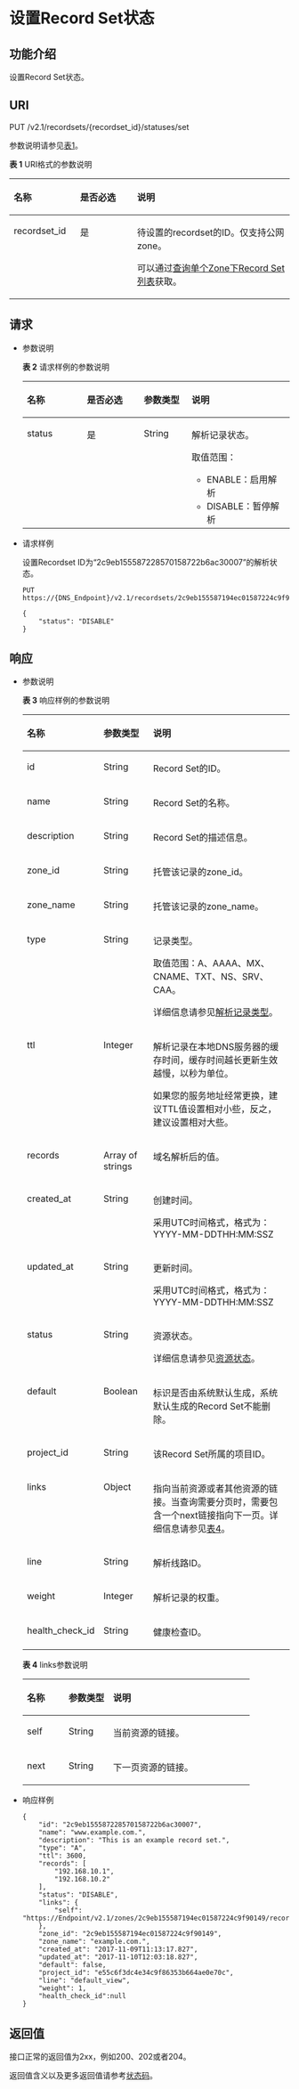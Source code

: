# 设置Record Set状态<a name="dns_api_65007"></a>

## 功能介绍<a name="section49332166"></a>

设置Record Set状态。

## URI<a name="section41336317"></a>

PUT /v2.1/recordsets/\{recordset\_id\}/statuses/set

参数说明请参见[表1](#table52104579)。

**表 1**  URI格式的参数说明

<a name="table52104579"></a>
<table><thead align="left"><tr id="row50570707"><th class="cellrowborder" valign="top" width="23.682368236823685%" id="mcps1.2.4.1.1"><p id="p2586631"><a name="p2586631"></a><a name="p2586631"></a>名称</p>
</th>
<th class="cellrowborder" valign="top" width="20.3020302030203%" id="mcps1.2.4.1.2"><p id="p8190559"><a name="p8190559"></a><a name="p8190559"></a>是否必选</p>
</th>
<th class="cellrowborder" valign="top" width="56.015601560156014%" id="mcps1.2.4.1.3"><p id="p59455556"><a name="p59455556"></a><a name="p59455556"></a>说明</p>
</th>
</tr>
</thead>
<tbody><tr id="row49313939"><td class="cellrowborder" valign="top" width="23.682368236823685%" headers="mcps1.2.4.1.1 "><p id="p35006119"><a name="p35006119"></a><a name="p35006119"></a>recordset_id</p>
</td>
<td class="cellrowborder" valign="top" width="20.3020302030203%" headers="mcps1.2.4.1.2 "><p id="p16923420"><a name="p16923420"></a><a name="p16923420"></a>是</p>
</td>
<td class="cellrowborder" valign="top" width="56.015601560156014%" headers="mcps1.2.4.1.3 "><p id="p28619802"><a name="p28619802"></a><a name="p28619802"></a>待设置的recordset的ID。仅支持公网zone。</p>
<p id="p12406443193011"><a name="p12406443193011"></a><a name="p12406443193011"></a>可以通过<a href="查询单个Zone下Record-Set列表-多线路.md">查询单个Zone下Record Set列表</a>获取。</p>
</td>
</tr>
</tbody>
</table>

## 请求<a name="section36482533"></a>

-   参数说明

    **表 2**  请求样例的参数说明

    <a name="table9470531173211"></a>
    <table><thead align="left"><tr id="row60397351173211"><th class="cellrowborder" valign="top" width="22.45%" id="mcps1.2.5.1.1"><p id="p65819295173211"><a name="p65819295173211"></a><a name="p65819295173211"></a>名称</p>
    </th>
    <th class="cellrowborder" valign="top" width="21.29%" id="mcps1.2.5.1.2"><p id="p42278174173211"><a name="p42278174173211"></a><a name="p42278174173211"></a>是否必选</p>
    </th>
    <th class="cellrowborder" valign="top" width="17.89%" id="mcps1.2.5.1.3"><p id="p26309572173211"><a name="p26309572173211"></a><a name="p26309572173211"></a>参数类型</p>
    </th>
    <th class="cellrowborder" valign="top" width="38.37%" id="mcps1.2.5.1.4"><p id="p67071922173211"><a name="p67071922173211"></a><a name="p67071922173211"></a>说明</p>
    </th>
    </tr>
    </thead>
    <tbody><tr id="row34337486173211"><td class="cellrowborder" valign="top" width="22.45%" headers="mcps1.2.5.1.1 "><p id="p33154613173211"><a name="p33154613173211"></a><a name="p33154613173211"></a>status</p>
    </td>
    <td class="cellrowborder" valign="top" width="21.29%" headers="mcps1.2.5.1.2 "><p id="p28540882173211"><a name="p28540882173211"></a><a name="p28540882173211"></a>是</p>
    </td>
    <td class="cellrowborder" valign="top" width="17.89%" headers="mcps1.2.5.1.3 "><p id="p37402311173211"><a name="p37402311173211"></a><a name="p37402311173211"></a>String</p>
    </td>
    <td class="cellrowborder" valign="top" width="38.37%" headers="mcps1.2.5.1.4 "><p id="p5093610513636"><a name="p5093610513636"></a><a name="p5093610513636"></a>解析记录状态。</p>
    <p id="p9966775173211"><a name="p9966775173211"></a><a name="p9966775173211"></a>取值范围：</p>
    <a name="ul53371948164019"></a><a name="ul53371948164019"></a><ul id="ul53371948164019"><li>ENABLE：启用解析</li><li>DISABLE：暂停解析</li></ul>
    </td>
    </tr>
    </tbody>
    </table>

-   请求样例

    设置Recordset ID为“2c9eb155587228570158722b6ac30007”的解析状态。

    ```
    PUT https://{DNS_Endpoint}/v2.1/recordsets/2c9eb155587194ec01587224c9f90149/statuses/set
    ```

    ```
    {
        "status": "DISABLE"
    }
    ```


## 响应<a name="section40090803161031"></a>

-   参数说明

    **表 3**  响应样例的参数说明

    <a name="table44131970191032"></a>
    <table><thead align="left"><tr id="row56209659112410"><th class="cellrowborder" valign="top" width="18.33%" id="mcps1.2.4.1.1"><p id="p56688548112410"><a name="p56688548112410"></a><a name="p56688548112410"></a>名称</p>
    </th>
    <th class="cellrowborder" valign="top" width="19.57%" id="mcps1.2.4.1.2"><p id="p28369645112410"><a name="p28369645112410"></a><a name="p28369645112410"></a>参数类型</p>
    </th>
    <th class="cellrowborder" valign="top" width="62.1%" id="mcps1.2.4.1.3"><p id="p16239870112410"><a name="p16239870112410"></a><a name="p16239870112410"></a>说明</p>
    </th>
    </tr>
    </thead>
    <tbody><tr id="row40361088112410"><td class="cellrowborder" valign="top" width="18.33%" headers="mcps1.2.4.1.1 "><p id="p48022682112410"><a name="p48022682112410"></a><a name="p48022682112410"></a>id</p>
    </td>
    <td class="cellrowborder" valign="top" width="19.57%" headers="mcps1.2.4.1.2 "><p id="p64632053112410"><a name="p64632053112410"></a><a name="p64632053112410"></a>String</p>
    </td>
    <td class="cellrowborder" valign="top" width="62.1%" headers="mcps1.2.4.1.3 "><p id="p704953112410"><a name="p704953112410"></a><a name="p704953112410"></a>Record Set的ID。</p>
    </td>
    </tr>
    <tr id="row6344577112410"><td class="cellrowborder" valign="top" width="18.33%" headers="mcps1.2.4.1.1 "><p id="p44148724112410"><a name="p44148724112410"></a><a name="p44148724112410"></a>name</p>
    </td>
    <td class="cellrowborder" valign="top" width="19.57%" headers="mcps1.2.4.1.2 "><p id="p19276900112410"><a name="p19276900112410"></a><a name="p19276900112410"></a>String</p>
    </td>
    <td class="cellrowborder" valign="top" width="62.1%" headers="mcps1.2.4.1.3 "><p id="p17925048112410"><a name="p17925048112410"></a><a name="p17925048112410"></a>Record Set的名称。</p>
    </td>
    </tr>
    <tr id="row27107707112410"><td class="cellrowborder" valign="top" width="18.33%" headers="mcps1.2.4.1.1 "><p id="p48240673112410"><a name="p48240673112410"></a><a name="p48240673112410"></a>description</p>
    </td>
    <td class="cellrowborder" valign="top" width="19.57%" headers="mcps1.2.4.1.2 "><p id="p15180447112410"><a name="p15180447112410"></a><a name="p15180447112410"></a>String</p>
    </td>
    <td class="cellrowborder" valign="top" width="62.1%" headers="mcps1.2.4.1.3 "><p id="p21656734112410"><a name="p21656734112410"></a><a name="p21656734112410"></a>Record Set的描述信息。</p>
    </td>
    </tr>
    <tr id="row60692886112410"><td class="cellrowborder" valign="top" width="18.33%" headers="mcps1.2.4.1.1 "><p id="p17176696112410"><a name="p17176696112410"></a><a name="p17176696112410"></a>zone_id</p>
    </td>
    <td class="cellrowborder" valign="top" width="19.57%" headers="mcps1.2.4.1.2 "><p id="p49135151112410"><a name="p49135151112410"></a><a name="p49135151112410"></a>String</p>
    </td>
    <td class="cellrowborder" valign="top" width="62.1%" headers="mcps1.2.4.1.3 "><p id="p20524323112410"><a name="p20524323112410"></a><a name="p20524323112410"></a>托管该记录的zone_id。</p>
    </td>
    </tr>
    <tr id="row50501183112410"><td class="cellrowborder" valign="top" width="18.33%" headers="mcps1.2.4.1.1 "><p id="p64064024112410"><a name="p64064024112410"></a><a name="p64064024112410"></a>zone_name</p>
    </td>
    <td class="cellrowborder" valign="top" width="19.57%" headers="mcps1.2.4.1.2 "><p id="p21803490112410"><a name="p21803490112410"></a><a name="p21803490112410"></a>String</p>
    </td>
    <td class="cellrowborder" valign="top" width="62.1%" headers="mcps1.2.4.1.3 "><p id="p21252293112410"><a name="p21252293112410"></a><a name="p21252293112410"></a>托管该记录的zone_name。</p>
    </td>
    </tr>
    <tr id="row57052911112410"><td class="cellrowborder" valign="top" width="18.33%" headers="mcps1.2.4.1.1 "><p id="p57883049112410"><a name="p57883049112410"></a><a name="p57883049112410"></a>type</p>
    </td>
    <td class="cellrowborder" valign="top" width="19.57%" headers="mcps1.2.4.1.2 "><p id="p58015375112410"><a name="p58015375112410"></a><a name="p58015375112410"></a>String</p>
    </td>
    <td class="cellrowborder" valign="top" width="62.1%" headers="mcps1.2.4.1.3 "><p id="p1624971112410"><a name="p1624971112410"></a><a name="p1624971112410"></a>记录类型。</p>
    <p id="p14624739112410"><a name="p14624739112410"></a><a name="p14624739112410"></a>取值范围：A、AAAA、MX、CNAME、TXT、NS、SRV、CAA。</p>
    <p id="p19651118227"><a name="p19651118227"></a><a name="p19651118227"></a>详细信息请参见<a href="枚举类型.md#section1188113824413">解析记录类型</a>。</p>
    </td>
    </tr>
    <tr id="row64513794112410"><td class="cellrowborder" valign="top" width="18.33%" headers="mcps1.2.4.1.1 "><p id="p58234846112410"><a name="p58234846112410"></a><a name="p58234846112410"></a>ttl</p>
    </td>
    <td class="cellrowborder" valign="top" width="19.57%" headers="mcps1.2.4.1.2 "><p id="p19402119112410"><a name="p19402119112410"></a><a name="p19402119112410"></a>Integer</p>
    </td>
    <td class="cellrowborder" valign="top" width="62.1%" headers="mcps1.2.4.1.3 "><p id="p123031523174010"><a name="p123031523174010"></a><a name="p123031523174010"></a>解析记录在本地DNS服务器的缓存时间，缓存时间越长更新生效越慢，以秒为单位。</p>
    <p id="p1030317233408"><a name="p1030317233408"></a><a name="p1030317233408"></a>如果您的服务地址经常更换，建议TTL值设置相对小些，反之，建议设置相对大些。</p>
    </td>
    </tr>
    <tr id="row51283722112410"><td class="cellrowborder" valign="top" width="18.33%" headers="mcps1.2.4.1.1 "><p id="p60340817112410"><a name="p60340817112410"></a><a name="p60340817112410"></a>records</p>
    </td>
    <td class="cellrowborder" valign="top" width="19.57%" headers="mcps1.2.4.1.2 "><p id="p52021526111211"><a name="p52021526111211"></a><a name="p52021526111211"></a>Array of strings</p>
    </td>
    <td class="cellrowborder" valign="top" width="62.1%" headers="mcps1.2.4.1.3 "><p id="p20914176112410"><a name="p20914176112410"></a><a name="p20914176112410"></a>域名解析后的值。</p>
    </td>
    </tr>
    <tr id="row54009862112410"><td class="cellrowborder" valign="top" width="18.33%" headers="mcps1.2.4.1.1 "><p id="p12722690112410"><a name="p12722690112410"></a><a name="p12722690112410"></a>created_at</p>
    </td>
    <td class="cellrowborder" valign="top" width="19.57%" headers="mcps1.2.4.1.2 "><p id="p23904930112410"><a name="p23904930112410"></a><a name="p23904930112410"></a>String</p>
    </td>
    <td class="cellrowborder" valign="top" width="62.1%" headers="mcps1.2.4.1.3 "><p id="p57251150112410"><a name="p57251150112410"></a><a name="p57251150112410"></a>创建时间。</p>
    <p id="p583516468316"><a name="p583516468316"></a><a name="p583516468316"></a>采用UTC时间格式，格式为：YYYY-MM-DDTHH:MM:SSZ</p>
    </td>
    </tr>
    <tr id="row45498309112410"><td class="cellrowborder" valign="top" width="18.33%" headers="mcps1.2.4.1.1 "><p id="p61484399112410"><a name="p61484399112410"></a><a name="p61484399112410"></a>updated_at</p>
    </td>
    <td class="cellrowborder" valign="top" width="19.57%" headers="mcps1.2.4.1.2 "><p id="p14180442112410"><a name="p14180442112410"></a><a name="p14180442112410"></a>String</p>
    </td>
    <td class="cellrowborder" valign="top" width="62.1%" headers="mcps1.2.4.1.3 "><p id="p7765166112410"><a name="p7765166112410"></a><a name="p7765166112410"></a>更新时间。</p>
    <p id="p1481431019435"><a name="p1481431019435"></a><a name="p1481431019435"></a>采用UTC时间格式，格式为：YYYY-MM-DDTHH:MM:SSZ</p>
    </td>
    </tr>
    <tr id="row2777630112410"><td class="cellrowborder" valign="top" width="18.33%" headers="mcps1.2.4.1.1 "><p id="p23661473112410"><a name="p23661473112410"></a><a name="p23661473112410"></a>status</p>
    </td>
    <td class="cellrowborder" valign="top" width="19.57%" headers="mcps1.2.4.1.2 "><p id="p37531169112410"><a name="p37531169112410"></a><a name="p37531169112410"></a>String</p>
    </td>
    <td class="cellrowborder" valign="top" width="62.1%" headers="mcps1.2.4.1.3 "><p id="p20125829112410"><a name="p20125829112410"></a><a name="p20125829112410"></a>资源状态。</p>
    <p id="p138197320510"><a name="p138197320510"></a><a name="p138197320510"></a>详细信息请参见<a href="枚举类型.md#section33673592114748">资源状态</a>。</p>
    </td>
    </tr>
    <tr id="row13988283112410"><td class="cellrowborder" valign="top" width="18.33%" headers="mcps1.2.4.1.1 "><p id="p59309123112410"><a name="p59309123112410"></a><a name="p59309123112410"></a>default</p>
    </td>
    <td class="cellrowborder" valign="top" width="19.57%" headers="mcps1.2.4.1.2 "><p id="p39309635112410"><a name="p39309635112410"></a><a name="p39309635112410"></a>Boolean</p>
    </td>
    <td class="cellrowborder" valign="top" width="62.1%" headers="mcps1.2.4.1.3 "><p id="p29963876112410"><a name="p29963876112410"></a><a name="p29963876112410"></a>标识是否由系统默认生成，系统默认生成的Record Set不能删除。</p>
    </td>
    </tr>
    <tr id="row1239432112410"><td class="cellrowborder" valign="top" width="18.33%" headers="mcps1.2.4.1.1 "><p id="p33285181112410"><a name="p33285181112410"></a><a name="p33285181112410"></a>project_id</p>
    </td>
    <td class="cellrowborder" valign="top" width="19.57%" headers="mcps1.2.4.1.2 "><p id="p11745126112410"><a name="p11745126112410"></a><a name="p11745126112410"></a>String</p>
    </td>
    <td class="cellrowborder" valign="top" width="62.1%" headers="mcps1.2.4.1.3 "><p id="p4619625201026"><a name="p4619625201026"></a><a name="p4619625201026"></a>该Record Set所属的项目ID。</p>
    </td>
    </tr>
    <tr id="row39371469112410"><td class="cellrowborder" valign="top" width="18.33%" headers="mcps1.2.4.1.1 "><p id="p34972392112410"><a name="p34972392112410"></a><a name="p34972392112410"></a>links</p>
    </td>
    <td class="cellrowborder" valign="top" width="19.57%" headers="mcps1.2.4.1.2 "><p id="p14191508112410"><a name="p14191508112410"></a><a name="p14191508112410"></a>Object</p>
    </td>
    <td class="cellrowborder" valign="top" width="62.1%" headers="mcps1.2.4.1.3 "><p id="p8661496112410"><a name="p8661496112410"></a><a name="p8661496112410"></a>指向当前资源或者其他资源的链接。当查询需要分页时，需要包含一个next链接指向下一页。详细信息请参见<a href="#table354521744216">表4</a>。</p>
    </td>
    </tr>
    <tr id="row10844607112410"><td class="cellrowborder" valign="top" width="18.33%" headers="mcps1.2.4.1.1 "><p id="p5997995112410"><a name="p5997995112410"></a><a name="p5997995112410"></a>line</p>
    </td>
    <td class="cellrowborder" valign="top" width="19.57%" headers="mcps1.2.4.1.2 "><p id="p16075620112410"><a name="p16075620112410"></a><a name="p16075620112410"></a>String</p>
    </td>
    <td class="cellrowborder" valign="top" width="62.1%" headers="mcps1.2.4.1.3 "><p id="p27056849112410"><a name="p27056849112410"></a><a name="p27056849112410"></a>解析线路ID。</p>
    </td>
    </tr>
    <tr id="row42185055112410"><td class="cellrowborder" valign="top" width="18.33%" headers="mcps1.2.4.1.1 "><p id="p61546294112410"><a name="p61546294112410"></a><a name="p61546294112410"></a>weight</p>
    </td>
    <td class="cellrowborder" valign="top" width="19.57%" headers="mcps1.2.4.1.2 "><p id="p19193909112410"><a name="p19193909112410"></a><a name="p19193909112410"></a>Integer</p>
    </td>
    <td class="cellrowborder" valign="top" width="62.1%" headers="mcps1.2.4.1.3 "><p id="p11202821112410"><a name="p11202821112410"></a><a name="p11202821112410"></a>解析记录的权重。</p>
    </td>
    </tr>
    <tr id="row3073387153547"><td class="cellrowborder" valign="top" width="18.33%" headers="mcps1.2.4.1.1 "><p id="p56689514153547"><a name="p56689514153547"></a><a name="p56689514153547"></a>health_check_id</p>
    </td>
    <td class="cellrowborder" valign="top" width="19.57%" headers="mcps1.2.4.1.2 "><p id="p28447961153547"><a name="p28447961153547"></a><a name="p28447961153547"></a>String</p>
    </td>
    <td class="cellrowborder" valign="top" width="62.1%" headers="mcps1.2.4.1.3 "><p id="p22583537153547"><a name="p22583537153547"></a><a name="p22583537153547"></a>健康检查ID。</p>
    </td>
    </tr>
    </tbody>
    </table>

    **表 4**  links参数说明

    <a name="table354521744216"></a>
    <table><thead align="left"><tr id="row954518179427"><th class="cellrowborder" valign="top" width="18.3018301830183%" id="mcps1.2.4.1.1"><p id="p654513173424"><a name="p654513173424"></a><a name="p654513173424"></a>名称</p>
    </th>
    <th class="cellrowborder" valign="top" width="19.591959195919593%" id="mcps1.2.4.1.2"><p id="p654551714212"><a name="p654551714212"></a><a name="p654551714212"></a>参数类型</p>
    </th>
    <th class="cellrowborder" valign="top" width="62.10621062106211%" id="mcps1.2.4.1.3"><p id="p1545141717427"><a name="p1545141717427"></a><a name="p1545141717427"></a>说明</p>
    </th>
    </tr>
    </thead>
    <tbody><tr id="row3545101710429"><td class="cellrowborder" valign="top" width="18.3018301830183%" headers="mcps1.2.4.1.1 "><p id="p115467171428"><a name="p115467171428"></a><a name="p115467171428"></a>self</p>
    </td>
    <td class="cellrowborder" valign="top" width="19.591959195919593%" headers="mcps1.2.4.1.2 "><p id="p254611713427"><a name="p254611713427"></a><a name="p254611713427"></a>String</p>
    </td>
    <td class="cellrowborder" valign="top" width="62.10621062106211%" headers="mcps1.2.4.1.3 "><p id="p5546171744214"><a name="p5546171744214"></a><a name="p5546171744214"></a>当前资源的链接。</p>
    </td>
    </tr>
    <tr id="row1419013555116"><td class="cellrowborder" valign="top" width="18.3018301830183%" headers="mcps1.2.4.1.1 "><p id="p136561245153620"><a name="p136561245153620"></a><a name="p136561245153620"></a>next</p>
    </td>
    <td class="cellrowborder" valign="top" width="19.591959195919593%" headers="mcps1.2.4.1.2 "><p id="p19656144517367"><a name="p19656144517367"></a><a name="p19656144517367"></a>String</p>
    </td>
    <td class="cellrowborder" valign="top" width="62.10621062106211%" headers="mcps1.2.4.1.3 "><p id="p76567451365"><a name="p76567451365"></a><a name="p76567451365"></a>下一页资源的链接。</p>
    </td>
    </tr>
    </tbody>
    </table>

-   响应样例

    ```
    {
        "id": "2c9eb155587228570158722b6ac30007",
        "name": "www.example.com.",
        "description": "This is an example record set.",
        "type": "A",
        "ttl": 3600,
        "records": [
            "192.168.10.1",
            "192.168.10.2"
        ],
        "status": "DISABLE",
        "links": {
            "self": "https://Endpoint/v2.1/zones/2c9eb155587194ec01587224c9f90149/recordsets/2c9eb155587228570158722b6ac30007"
        },
        "zone_id": "2c9eb155587194ec01587224c9f90149",
        "zone_name": "example.com.",
        "created_at": "2017-11-09T11:13:17.827",
        "updated_at": "2017-11-10T12:03:18.827",
        "default": false,
        "project_id": "e55c6f3dc4e34c9f86353b664ae0e70c",
        "line": "default_view",
        "weight": 1,
        "health_check_id":null
    }
    ```


## 返回值<a name="section9249181042119"></a>

接口正常的返回值为2xx，例如200、202或者204。

返回值含义以及更多返回值请参考[状态码](状态码.md)。

